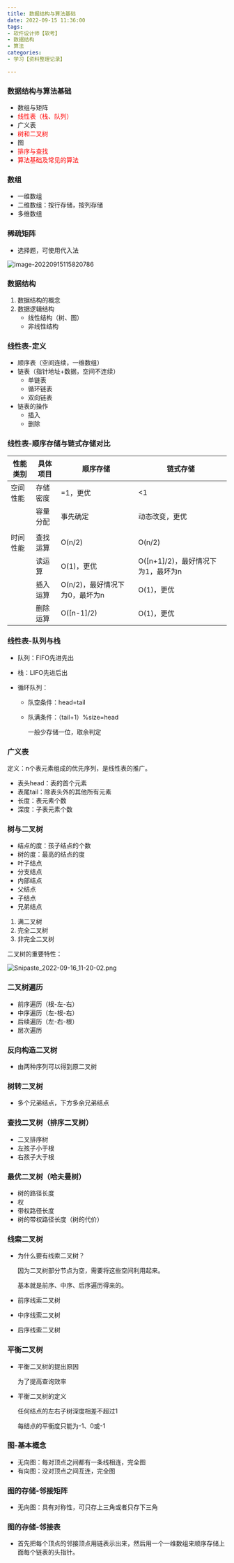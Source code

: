 ```yaml
---
title: 数据结构与算法基础
date: 2022-09-15 11:36:00
tags:
- 软件设计师【软考】
- 数据结构
- 算法
categories:
- 学习【资料整理记录】

---
```


### 数据结构与算法基础

- 数组与矩阵
- <font color=red>线性表（栈、队列）</font>
- 广义表
- <font color=red>树和二叉树</font>
- 图
- <font color=red>排序与查找</font>
- <font color=red>算法基础及常见的算法</font>

### 数组

- 一维数组
- 二维数组：按行存储，按列存储
- 多维数组

### 稀疏矩阵

- 选择题，可使用代入法

![image-20220915115820786](/img/软考/image-20220915115820786.png)

### 数据结构

1. 数据结构的概念
2. 数据逻辑结构
   - 线性结构（树、图）
   - 非线性结构

### 线性表-定义

- 顺序表（空间连续，一维数组）
- 链表（指针地址+数据，空间不连续）
  - 单链表 
  - 循环链表
  - 双向链表
- 链表的操作
  - 插入
  - 删除

### 线性表-顺序存储与链式存储对比

| 性能类别 | 具体项目 | 顺序存储                       | 链式存储                           |
| -------- | -------- | ------------------------------ | ---------------------------------- |
| 空间性能 | 存储密度 | =1，更优                       | <1                                 |
|          | 容量分配 | 事先确定                       | 动态改变，更优                     |
|          |          |                                |                                    |
| 时间性能 | 查找运算 | O(n/2)                         | O(n/2)                             |
|          | 读运算   | O(1)，更优                     | O([n+1]/2)，最好情况下为1，最坏为n |
|          | 插入运算 | O(n/2)，最好情况下为0，最坏为n | O(1)，更优                         |
|          | 删除运算 | O([n-1]/2)                     | O(1)，更优                         |

### 线性表-队列与栈

- 队列：FIFO先进先出

- 栈：LIFO先进后出

- 循环队列：

  - 队空条件：head=tail

  - 队满条件：（tail+1）%size=head

    一般少存储一位，取余判定

### 广义表

定义：n个表元素组成的优先序列，是线性表的推广。

- 表头head：表的首个元素
- 表尾tail：除表头外的其他所有元素
- 长度：表元素个数
- 深度：子表元素个数

### 树与二叉树

- 结点的度：孩子结点的个数
- 树的度：最高的结点的度
- 叶子结点
- 分支结点
- 内部结点
- 父结点
- 子结点
- 兄弟结点

1. 满二叉树
2. 完全二叉树
3. 非完全二叉树

二叉树的重要特性：

![Snipaste_2022-09-16_11-20-02.png](/img/软考/Snipaste_2022-09-16_11-20-02.png)

### 二叉树遍历

- 前序遍历（根-左-右）
- 中序遍历（左-根-右）
- 后续遍历（左-右-根）
- 层次遍历

### 反向构造二叉树

- 由两种序列可以得到原二叉树

### 树转二叉树

- 多个兄弟结点，下方多余兄弟结点

### 查找二叉树（排序二叉树）

- 二叉排序树
- 左孩子小于根
- 右孩子大于根

### 最优二叉树（哈夫曼树）

- 树的路径长度
- 权
- 带权路径长度
- 树的带权路径长度（树的代价）

### 线索二叉树

- 为什么要有线索二叉树？

  因为二叉树部分节点为空，需要将这些空间利用起来。

  基本就是前序、中序、后序遍历得来的。

- 前序线索二叉树

- 中序线索二叉树

- 后序线索二叉树

### 平衡二叉树

- 平衡二叉树的提出原因

  为了提高查询效率

- 平衡二叉树的定义

  任何结点的左右子树深度相差不超过1

  每结点的平衡度只能为-1、0或-1
### 图-基本概念

- 无向图：每对顶点之间都有一条线相连，完全图
- 有向图：没对顶点之间互连，完全图

### 图的存储-邻接矩阵

- 无向图：具有对称性，可只存上三角或者只存下三角

### 图的存储-邻接表

- 首先把每个顶点的邻接顶点用链表示出来，然后用一个一维数组来顺序存储上面每个链表的头指针。



  



